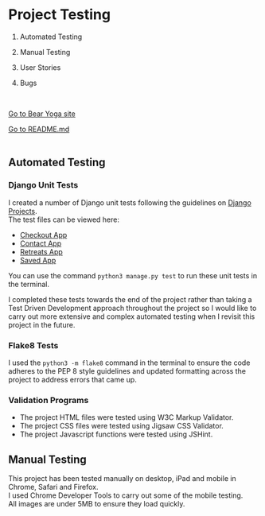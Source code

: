 # Project Testing


1. Automated Testing

2. Manual Testing

3. User Stories

4. Bugs

<br>

[Go to Bear Yoga site](https://bear-yoga.herokuapp.com/)

[Go to README.md](https://github.com/coderkatew/bear-yoga/blob/master/README.md)
<br>
<br>

## Automated Testing
### Django Unit Tests
I created a number of Django unit tests following the guidelines on [Django Projects](https://docs.djangoproject.com/en/3.1/topics/testing/overview/).<br>
The test files can be viewed here:
* [Checkout App](https://github.com/coderkatew/bear-yoga/blob/master/checkout/tests.py)
* [Contact App](https://github.com/coderkatew/bear-yoga/blob/master/contact/tests.py)
* [Retreats App](https://github.com/coderkatew/bear-yoga/blob/master/retreats/tests.py)
* [Saved App](https://github.com/coderkatew/bear-yoga/blob/master/saved/tests.py)

You can use the command `python3 manage.py test` to run these unit tests in the terminal.

I completed these tests towards the end of the project rather than taking a Test Driven Development approach throughout the project so I would like to carry out more extensive and complex automated testing when I revisit this project in the future.

### Flake8 Tests
I used the `python3 -m flake8` command in the terminal to ensure the code adheres to the PEP 8 style guidelines and updated formatting across the project to address errors that came up. 


### Validation Programs
* The project HTML files were tested using W3C Markup Validator.
* The project CSS files were tested using Jigsaw CSS Validator. 
* The project Javascript functions were tested using JSHint. 




## Manual Testing
This project has been tested manually on desktop, iPad and mobile in Chrome, Safari and Firefox. 
<br>I used Chrome Developer Tools to carry out some of the mobile testing. 
<br>All images are under 5MB to ensure they load quickly.
